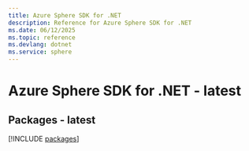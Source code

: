 ```yaml
---
title: Azure Sphere SDK for .NET
description: Reference for Azure Sphere SDK for .NET
ms.date: 06/12/2025
ms.topic: reference
ms.devlang: dotnet
ms.service: sphere
---
```

# Azure Sphere SDK for .NET - latest
## Packages - latest
[!INCLUDE [packages](sphere-index.md)]
